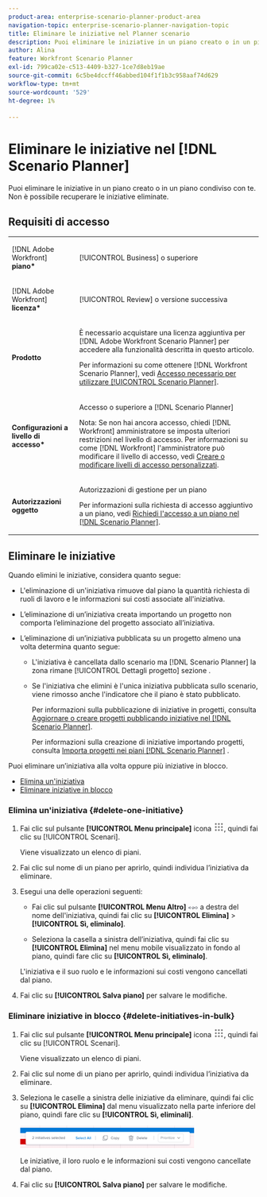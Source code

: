 ```yaml
---
product-area: enterprise-scenario-planner-product-area
navigation-topic: enterprise-scenario-planner-navigation-topic
title: Eliminare le iniziative nel Planner scenario
description: Puoi eliminare le iniziative in un piano creato o in un piano condiviso con te. Non è possibile recuperare le iniziative eliminate.
author: Alina
feature: Workfront Scenario Planner
exl-id: 799ca02e-c513-4409-b327-1ce7d8eb19ae
source-git-commit: 6c5be4dccff46abbed104f1f1b3c958aaf74d629
workflow-type: tm+mt
source-wordcount: '529'
ht-degree: 1%

---
```


# Eliminare le iniziative nel [!DNL Scenario Planner]

Puoi eliminare le iniziative in un piano creato o in un piano condiviso con te. Non è possibile recuperare le iniziative eliminate.

## Requisiti di accesso

<table style="table-layout:auto"> 
 <col> 
 <col> 
 <tbody> 
  <tr> 
   <td> <p>[!DNL Adobe Workfront]<b> piano*</b> </p> </td> 
   <td>[!UICONTROL Business] o superiore</td> 
  </tr> 
  <tr> 
   <td> <p>[!DNL Adobe Workfront]<b> licenza*</b> </p> </td> 
   <td> <p>[!UICONTROL Review] o versione successiva</p> </td> 
  </tr> 
  <tr> 
   <td><b>Prodotto</b> </td> 
   <td> <p>È necessario acquistare una licenza aggiuntiva per [!DNL Adobe Workfront Scenario Planner] per accedere alla funzionalità descritta in questo articolo. </p> <p>Per informazioni su come ottenere [!DNL Workfront Scenario Planner], vedi <a href="../scenario-planner/access-needed-to-use-sp.md" class="MCXref xref">Accesso necessario per utilizzare [!UICONTROL Scenario Planner]</a>. </p> </td> 
  </tr> 
  <tr data-mc-conditions=""> 
   <td><strong>Configurazioni a livello di accesso*</strong> </td> 
   <td> <p>Accesso o superiore a [!DNL Scenario Planner]</p> <p>Nota: Se non hai ancora accesso, chiedi [!DNL Workfront] amministratore se imposta ulteriori restrizioni nel livello di accesso. Per informazioni su come [!DNL Workfront] l'amministratore può modificare il livello di accesso, vedi <a href="../administration-and-setup/add-users/configure-and-grant-access/create-modify-access-levels.md" class="MCXref xref">Creare o modificare livelli di accesso personalizzati</a>.</p> </td> 
  </tr> 
  <tr data-mc-conditions=""> 
   <td> <p><strong>Autorizzazioni oggetto</strong> </p> </td> 
   <td> <p>Autorizzazioni di gestione per un piano</p> <p>Per informazioni sulla richiesta di accesso aggiuntivo a un piano, vedi <a href="../scenario-planner/request-access-to-plan.md" class="MCXref xref">Richiedi l'accesso a un piano nel [!DNL Scenario Planner]</a>.</p> </td> 
  </tr> 
 </tbody> 
</table>

## Eliminare le iniziative

Quando elimini le iniziative, considera quanto segue:

* L&#39;eliminazione di un&#39;iniziativa rimuove dal piano la quantità richiesta di ruoli di lavoro e le informazioni sui costi associate all&#39;iniziativa.
* L’eliminazione di un’iniziativa creata importando un progetto non comporta l’eliminazione del progetto associato all’iniziativa.
* L’eliminazione di un’iniziativa pubblicata su un progetto almeno una volta determina quanto segue:

   * L&#39;iniziativa è cancellata dallo scenario ma [!DNL Scenario Planner] la zona rimane [!UICONTROL Dettagli progetto] sezione .
   * Se l&#39;iniziativa che elimini è l&#39;unica iniziativa pubblicata sullo scenario, viene rimosso anche l&#39;indicatore che il piano è stato pubblicato.

      Per informazioni sulla pubblicazione di iniziative in progetti, consulta [Aggiornare o creare progetti pubblicando iniziative nel [!DNL Scenario Planner]](../scenario-planner/publish-scenarios-update-projects.md).

      Per informazioni sulla creazione di iniziative importando progetti, consulta [Importa progetti nei piani [!DNL Scenario Planner]](../scenario-planner/import-projects-to-plans.md) .

Puoi eliminare un’iniziativa alla volta oppure più iniziative in blocco.

* [Elimina un&#39;iniziativa](#delete-one-initiative)
* [Eliminare iniziative in blocco](#delete-initiatives-in-bulk)

### Elimina un&#39;iniziativa {#delete-one-initiative}

1. Fai clic sul pulsante **[!UICONTROL Menu principale]** icona ![](assets/main-menu-icon.png), quindi fai clic su [!UICONTROL Scenari].

   Viene visualizzato un elenco di piani.

1. Fai clic sul nome di un piano per aprirlo, quindi individua l’iniziativa da eliminare.
1. Esegui una delle operazioni seguenti:

   * Fai clic sul pulsante **[!UICONTROL Menu Altro]** ![](assets/more-menu.png) a destra del nome dell&#39;iniziativa, quindi fai clic su **[!UICONTROL Elimina]** > **[!UICONTROL Sì, eliminalo]**.

   * Seleziona la casella a sinistra dell’iniziativa, quindi fai clic su **[!UICONTROL Elimina]** nel menu mobile visualizzato in fondo al piano, quindi fare clic su **[!UICONTROL Sì, eliminalo]**.

   L&#39;iniziativa e il suo ruolo e le informazioni sui costi vengono cancellati dal piano.

1. Fai clic su **[!UICONTROL Salva piano]** per salvare le modifiche.

### Eliminare iniziative in blocco {#delete-initiatives-in-bulk}

1. Fai clic sul pulsante **[!UICONTROL Menu principale]** icona ![](assets/main-menu-icon.png), quindi fai clic su [!UICONTROL Scenari].

   Viene visualizzato un elenco di piani.

1. Fai clic sul nome di un piano per aprirlo, quindi individua l’iniziativa da eliminare.
1. Seleziona le caselle a sinistra delle iniziative da eliminare, quindi fai clic su **[!UICONTROL Elimina]** dal menu visualizzato nella parte inferiore del piano, quindi fare clic su **[!UICONTROL Sì, eliminali]**.

   ![](assets/bottom-manage-initiative-menu-350x45.png)

   Le iniziative, il loro ruolo e le informazioni sui costi vengono cancellate dal piano.

1. Fai clic su **[!UICONTROL Salva piano]** per salvare le modifiche.
